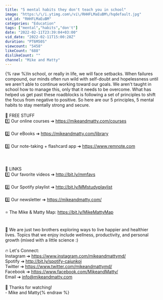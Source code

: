 ```yaml
---
title: "5 mental habits they don't teach you in school"
image: "https:\/\/i.ytimg.com\/vi\/RHHFLMaEuBM\/hqdefault.jpg"
vid_id: "RHHFLMaEuBM"
categories: "Education"
tags: ["mental","habits","don't"]
date: "2022-02-11T23:39:04+03:00"
vid_date: "2022-02-11T15:00:28Z"
duration: "PT6M50S"
viewcount: "5458"
likeCount: "688"
dislikeCount: ""
channel: "Mike and Matty"
---
```

{% raw %}In school, or really in life, we will face setbacks. When failures compound, our minds often run wild with self-doubt and hopelessness until we aren't able to continue working toward our goals. We aren't taught in school how to manage this, only that it needs to be overcome. What has helped us get past these roadblocks is following a set of principles to shift the focus from negative to positive. So here are our 5 principles, 5 mental habits to stay mentally strong and secure.<br /><br />💸 FREE STUFF<br />1️⃣ Our online courses ➔ <a rel="nofollow" target="blank" href="https://mikeandmatty.com/courses">https://mikeandmatty.com/courses</a><br /><br />2️⃣ Our eBooks ➔ <a rel="nofollow" target="blank" href="https://mikeandmatty.com/library">https://mikeandmatty.com/library</a><br /><br />3️⃣ Our note-taking + flashcard app ➔ <a rel="nofollow" target="blank" href="https://www.remnote.com">https://www.remnote.com</a><br /><br /><br /><br />🚀  LINKS<br />1️⃣  Our favorite videos ➔ <a rel="nofollow" target="blank" href="http://bit.ly/mmfavs">http://bit.ly/mmfavs</a><br /><br />2️⃣  Our Spotify playlist ➔ <a rel="nofollow" target="blank" href="http://bit.ly/MMstudyplaylist">http://bit.ly/MMstudyplaylist</a><br /><br />3️⃣  Our newsletter ➔ <a rel="nofollow" target="blank" href="https://mikeandmatty.com/">https://mikeandmatty.com/</a><br /><br />⭐️ The Mike &amp; Matty Map: <a rel="nofollow" target="blank" href="https://bit.ly/MikeMattyMap">https://bit.ly/MikeMattyMap</a><br /><br /><br />👋  We are just two brothers exploring ways to live happier and healthier lives. Topics that we enjoy include wellness, productivity, and personal growth (mixed with a little science :) <br /><br />🔥  Let's Connect:<br />Instagram ➔ <a rel="nofollow" target="blank" href="https://www.instagram.com/mikeandmattymd/">https://www.instagram.com/mikeandmattymd/</a><br />Spotify ➔  <a rel="nofollow" target="blank" href="http://bit.ly/spotify-cajunkoi">http://bit.ly/spotify-cajunkoi</a><br />Twitter ➔ <a rel="nofollow" target="blank" href="https://www.twitter.com/mikeandmattymd/">https://www.twitter.com/mikeandmattymd/</a><br />Facebook ➔ <a rel="nofollow" target="blank" href="https://www.facebook.com/MikeandMatty/">https://www.facebook.com/MikeandMatty/</a><br />Email ➔ info@mikeandmatty.com<br /><br />🙏 Thanks for watching! <br />- Mike and Matty{% endraw %}
